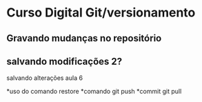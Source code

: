# Curso Digital Git/versionamento

## Gravando mudanças no repositório
## salvando modificações 2?

salvando alterações aula 6

*uso do comando restore 
*comando git push
*commit git pull
